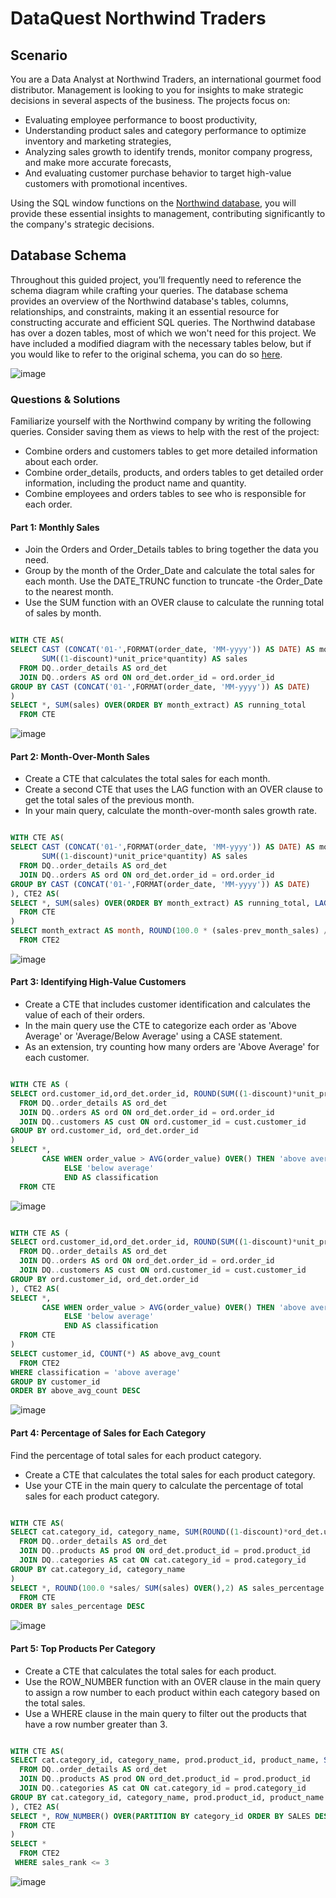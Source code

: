 # DataQuest Northwind Traders

## Scenario

You are a Data Analyst at Northwind Traders, an international gourmet food distributor. Management is looking to you for insights to make strategic decisions in several aspects of the business. The projects focus on:

-  Evaluating employee performance to boost productivity,
-  Understanding product sales and category performance to optimize inventory and marketing strategies,
-  Analyzing sales growth to identify trends, monitor company progress, and make more accurate forecasts,
-  And evaluating customer purchase behavior to target high-value customers with promotional incentives.

Using the SQL window functions on the [Northwind database](https://github.com/pthom/northwind_psql/tree/master), you will provide these essential insights to management, contributing significantly to the company's strategic decisions.

## Database Schema

Throughout this guided project, you’ll frequently need to reference the schema diagram while crafting your queries. The database schema provides an overview of the Northwind database's tables, columns, relationships, and constraints, making it an essential resource for constructing accurate and efficient SQL queries. The Northwind database has over a dozen tables, most of which we won't need for this project. We have included a modified diagram with the necessary tables below, but if you would like to refer to the original schema, you can do so [here](https://github.com/pthom/northwind_psql/blob/master/ER.png).

![image](https://github.com/TJBRocker/SQL-Portfolio/assets/59825363/2f036c29-8313-416e-a4d0-c3dd32a70ca1)

### Questions & Solutions

Familiarize yourself with the Northwind company by writing the following queries. Consider saving them as views to help with the rest of the project:

-  Combine orders and customers tables to get more detailed information about each order.
-  Combine order_details, products, and orders tables to get detailed order information, including the product name and quantity.
-  Combine employees and orders tables to see who is responsible for each order.

#### Part 1: Monthly Sales

-  Join the Orders and Order_Details tables to bring together the data you need.
-  Group by the month of the Order_Date and calculate the total sales for each month. Use the DATE_TRUNC function to truncate -the Order_Date to the nearest month.
-  Use the SUM function with an OVER clause to calculate the running total of sales by month.

````sql

WITH CTE AS(
SELECT CAST (CONCAT('01-',FORMAT(order_date, 'MM-yyyy')) AS DATE) AS month_extract, 
	   SUM((1-discount)*unit_price*quantity) AS sales
  FROM DQ..order_details AS ord_det
  JOIN DQ..orders AS ord ON ord_det.order_id = ord.order_id
GROUP BY CAST (CONCAT('01-',FORMAT(order_date, 'MM-yyyy')) AS DATE)
)
SELECT *, SUM(sales) OVER(ORDER BY month_extract) AS running_total
  FROM CTE

````

![image](https://github.com/TJBRocker/SQL-Portfolio/assets/59825363/860557cc-2fff-44e2-8bd4-64f96c931b23)


#### Part 2: Month-Over-Month Sales

-  Create a CTE that calculates the total sales for each month.
-  Create a second CTE that uses the LAG function with an OVER clause to get the total sales of the previous month.
-  In your main query, calculate the month-over-month sales growth rate.

````sql

WITH CTE AS(
SELECT CAST (CONCAT('01-',FORMAT(order_date, 'MM-yyyy')) AS DATE) AS month_extract, 
	   SUM((1-discount)*unit_price*quantity) AS sales
  FROM DQ..order_details AS ord_det
  JOIN DQ..orders AS ord ON ord_det.order_id = ord.order_id
GROUP BY CAST (CONCAT('01-',FORMAT(order_date, 'MM-yyyy')) AS DATE)
), CTE2 AS(
SELECT *, SUM(sales) OVER(ORDER BY month_extract) AS running_total, LAG(sales, 1) OVER( ORDER BY month_extract) AS prev_month_sales
  FROM CTE
)
SELECT month_extract AS month, ROUND(100.0 * (sales-prev_month_sales) / prev_month_sales,2) AS growth
  FROM CTE2

````

![image](https://github.com/TJBRocker/SQL-Portfolio/assets/59825363/85a4fddb-722f-4b60-b161-00b46b77a475)

#### Part 3: Identifying High-Value Customers

-  Create a CTE that includes customer identification and calculates the value of each of their orders.
-  In the main query use the CTE to categorize each order as 'Above Average' or 'Average/Below Average' using a CASE statement.
-  As an extension, try counting how many orders are 'Above Average' for each customer.

````sql

WITH CTE AS (
SELECT ord.customer_id,ord_det.order_id, ROUND(SUM((1-discount)*unit_price*quantity),0) AS order_value
  FROM DQ..order_details AS ord_det
  JOIN DQ..orders AS ord ON ord_det.order_id = ord.order_id
  JOIN DQ..customers AS cust ON ord.customer_id = cust.customer_id
GROUP BY ord.customer_id, ord_det.order_id
)
SELECT *, 
	   CASE WHEN order_value > AVG(order_value) OVER() THEN 'above average'
			ELSE 'below average'
			END AS classification
  FROM CTE

````

![image](https://github.com/TJBRocker/SQL-Portfolio/assets/59825363/88e2d4a5-75c0-4d2f-9a4c-84e9e19b1072)


````sql

WITH CTE AS (
SELECT ord.customer_id,ord_det.order_id, ROUND(SUM((1-discount)*unit_price*quantity),0) AS order_value
  FROM DQ..order_details AS ord_det
  JOIN DQ..orders AS ord ON ord_det.order_id = ord.order_id
  JOIN DQ..customers AS cust ON ord.customer_id = cust.customer_id
GROUP BY ord.customer_id, ord_det.order_id
), CTE2 AS(
SELECT *,
	   CASE WHEN order_value > AVG(order_value) OVER() THEN 'above average'
			ELSE 'below average'
			END AS classification
  FROM CTE
) 
SELECT customer_id, COUNT(*) AS above_avg_count
  FROM CTE2
WHERE classification = 'above average'
GROUP BY customer_id
ORDER BY above_avg_count DESC

````
![image](https://github.com/TJBRocker/SQL-Portfolio/assets/59825363/aa1c11b5-f673-40a5-bf4f-650db6561ca9)

#### Part 4: Percentage of Sales for Each Category

Find the percentage of total sales for each product category.

-  Create a CTE that calculates the total sales for each product category.
-  Use your CTE in the main query to calculate the percentage of total sales for each product category.

````sql

WITH CTE AS(
SELECT cat.category_id, category_name, SUM(ROUND((1-discount)*ord_det.unit_price*quantity,0)) AS sales
  FROM DQ..order_details AS ord_det
  JOIN DQ..products AS prod ON ord_det.product_id = prod.product_id
  JOIN DQ..categories AS cat ON cat.category_id = prod.category_id
GROUP BY cat.category_id, category_name
)
SELECT *, ROUND(100.0 *sales/ SUM(sales) OVER(),2) AS sales_percentage
  FROM CTE
ORDER BY sales_percentage DESC

````
![image](https://github.com/TJBRocker/SQL-Portfolio/assets/59825363/f09d5042-bb2d-43d7-9c6e-afae011fd14e)

#### Part 5: Top Products Per Category

-  Create a CTE that calculates the total sales for each product.
-  Use the ROW_NUMBER function with an OVER clause in the main query to assign a row number to each product within each category based on the total sales.
-  Use a WHERE clause in the main query to filter out the products that have a row number greater than 3.

````sql

WITH CTE AS(
SELECT cat.category_id, category_name, prod.product_id, product_name, SUM(ROUND((1-discount)*ord_det.unit_price*quantity,0)) AS sales
  FROM DQ..order_details AS ord_det
  JOIN DQ..products AS prod ON ord_det.product_id = prod.product_id
  JOIN DQ..categories AS cat ON cat.category_id = prod.category_id
GROUP BY cat.category_id, category_name, prod.product_id, product_name
), CTE2 AS(
SELECT *, ROW_NUMBER() OVER(PARTITION BY category_id ORDER BY SALES DESC) AS sales_rank
  FROM CTE
)
SELECT *
  FROM CTE2
 WHERE sales_rank <= 3 

````

![image](https://github.com/TJBRocker/SQL-Portfolio/assets/59825363/b7e8c52b-b5b2-471b-ae45-31af9d96f1cc)


````sql



````

````sql



````

````sql



````

